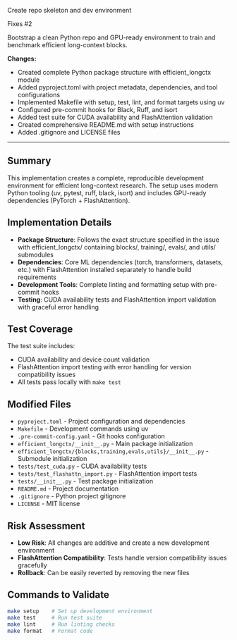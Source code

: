 Create repo skeleton and dev environment

Fixes #2

Bootstrap a clean Python repo and GPU-ready environment to train and benchmark efficient long-context blocks.

**Changes:**
- Created complete Python package structure with efficient_longctx module
- Added pyproject.toml with project metadata, dependencies, and tool configurations
- Implemented Makefile with setup, test, lint, and format targets using uv
- Configured pre-commit hooks for Black, Ruff, and isort
- Added test suite for CUDA availability and FlashAttention validation
- Created comprehensive README.md with setup instructions
- Added .gitignore and LICENSE files

---

## Summary

This implementation creates a complete, reproducible development environment for efficient long-context research. The setup uses modern Python tooling (uv, pytest, ruff, black, isort) and includes GPU-ready dependencies (PyTorch + FlashAttention).

## Implementation Details

- **Package Structure**: Follows the exact structure specified in the issue with efficient_longctx/ containing blocks/, training/, evals/, and utils/ submodules
- **Dependencies**: Core ML dependencies (torch, transformers, datasets, etc.) with FlashAttention installed separately to handle build requirements
- **Development Tools**: Complete linting and formatting setup with pre-commit hooks
- **Testing**: CUDA availability tests and FlashAttention import validation with graceful error handling

## Test Coverage

The test suite includes:
- CUDA availability and device count validation
- FlashAttention import testing with error handling for version compatibility issues
- All tests pass locally with `make test`

## Modified Files

- `pyproject.toml` - Project configuration and dependencies
- `Makefile` - Development commands using uv
- `.pre-commit-config.yaml` - Git hooks configuration
- `efficient_longctx/__init__.py` - Main package initialization
- `efficient_longctx/{blocks,training,evals,utils}/__init__.py` - Submodule initialization
- `tests/test_cuda.py` - CUDA availability tests
- `tests/test_flashattn_import.py` - FlashAttention import tests
- `tests/__init__.py` - Test package initialization
- `README.md` - Project documentation
- `.gitignore` - Python project gitignore
- `LICENSE` - MIT license

## Risk Assessment

- **Low Risk**: All changes are additive and create a new development environment
- **FlashAttention Compatibility**: Tests handle version compatibility issues gracefully
- **Rollback**: Can be easily reverted by removing the new files

## Commands to Validate

```bash
make setup    # Set up development environment
make test     # Run test suite
make lint     # Run linting checks
make format   # Format code
```
